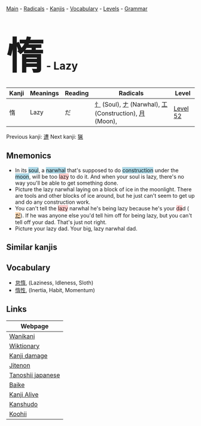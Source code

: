 <style> bigfont {font-size: 100px}</style>
[Main](../README.md) -
[Radicals](../radicals.md) -
[Kanjis](../kanjis.md) -
[Vocabulary](../vocabulary.md) -
[Levels](../levels.md) -
[Grammar](../grammar.md)
# <bigfont> 惰</bigfont> - Lazy 

| Kanji | Meanings | Reading | Radicals | Level |
| --- | --- | --- | --- | --- |
| 惰 | Lazy | だ | [忄](../radicals/忄.md) (Soul), [ナ](../radicals/ナ.md) (Narwhal), [工](../radicals/工.md) (Construction), [月](../radicals/月.md) (Moon),  | [Level 52](../levels/wk_level52.md) |

Previous kanji: [遭](遭.md) Next kanji: [猟](猟.md) 

## Mnemonics
 * In its <span style="background-color:#ADD8E6"> soul</span>, a <span style="background-color:#ADD8E6"> narwhal</span> that's supposed to do <span style="background-color:#ADD8E6"> construction</span> under the <span style="background-color:#ADD8E6"> moon</span>, will be too <span style="background-color:#ffcccb"> lazy</span> to do it. And when your soul is lazy, there's no way you'll be able to get something done.
* Picture the lazy narwhal laying on a block of ice in the moonlight. There are tools and other blocks of ice around, but he just can't seem to get up and do any construction work.
* You can't tell the <span style="background-color:#ffcccb"> lazy</span> narwhal he's being lazy because he's your <span style="background-color:#ffcccb"> da</span>d (<span style="background-color:#fed8b1"> [だ](https://jisho.org/search/だ)</span>). If he was anyone else you'd tell him off for being lazy, but you can't tell off your dad. That's just not right.
* Picture your lazy dad. Your big, lazy narwhal dad.


## Similar kanjis
 


## Vocabulary
 * [怠惰](../vocabulary/惰.md), (Laziness, Idleness, Sloth)
* [惰性](../vocabulary/惰.md), (Inertia, Habit, Momentum)



## Links 

| Webpage |
| --- |
| [Wanikani          ](https://www.wanikani.com/kanji/惰) |
| [Wiktionary        ](https://en.wiktionary.org/wiki/惰) |
| [Kanji damage      ](http://www.kanjidamage.com/kanji/search?utf8=✓&q=惰) |
| [Jitenon           ](https://jitenon.com/kanji/惰) |
| [Tanoshii japanese ](https://www.tanoshiijapanese.com/dictionary/kanji.cfm?k=惰) |
| [Baike             ](https://baike.baidu.com/item/惰) |
| [Kanji Alive       ](https://app.kanjialive.com/惰) |
| [Kanshudo          ](https://www.kanshudo.com/searchmn?q=惰) |
| [Koohii            ](https://kanji.koohii.com/study/kanji/惰) |
